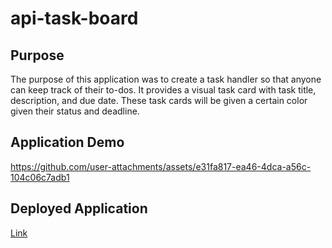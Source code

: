 # api-task-board

## Purpose

The purpose of this application was to create a task handler so that anyone can keep track of their to-dos. It provides a visual task card with task title, description, and due date. These task cards will be given a certain color given their status and deadline.

## Application Demo


https://github.com/user-attachments/assets/e31fa817-ea46-4dca-a56c-104c06c7adb1



## Deployed Application


<a href="https://kwansom.github.io/api-task-board01/"> Link</a>
